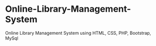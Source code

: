 # Online-Library-Management-System
Online Library Management System using HTML, CSS, PHP, Bootstrap, MySql

